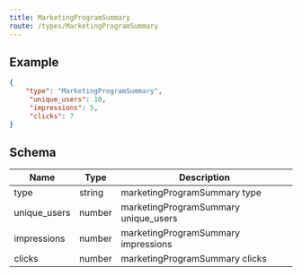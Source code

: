 ```yaml
---
title: MarketingProgramSummary
route: /types/MarketingProgramSummary
---
```

## Example

```json
{
    "type": "MarketingProgramSummary",
     "unique_users": 10,
     "impressions": 5,
     "clicks": 7
}
```
## Schema

| Name | Type | Description |
|---|---|---|
| type | string | marketingProgramSummary type |
| unique_users | number  | marketingProgramSummary unique_users |
| impressions | number | marketingProgramSummary impressions |
| clicks | number | marketingProgramSummary clicks |


